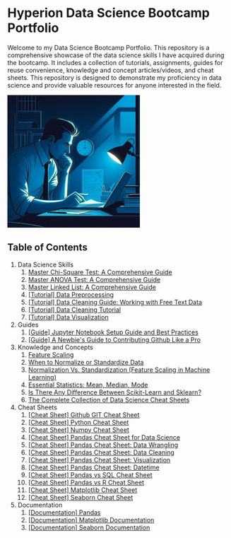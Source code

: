 # Hyperion Data Science Bootcamp Portfolio

Welcome to my Data Science Bootcamp Portfolio. This repository is a comprehensive showcase of the data science skills I have acquired during the bootcamp. It includes a collection of tutorials, assignments, guides for reuse convenience, knowledge and concept articles/videos, and cheat sheets. This repository is designed to demonstrate my proficiency in data science and provide valuable resources for anyone interested in the field.


![data_analysis_night](https://github.com/vialliw/Hyperion_Data_Science_Bootcamp/blob/main/image/data_analysis_night.jpg?raw=true)

## Table of Contents

1. Data Science Skills
   1. [Master Chi-Square Test: A Comprehensive Guide](https://github.com/vialliw/Hyperion_Data_Science_Bootcamp/blob/main/complete-chi-square-blog.md)
   2. [Master ANOVA Test: A Comprehensive Guide](https://github.com/vialliw/Hyperion_Data_Science_Bootcamp/blob/main/anova-blog-post.md)
   3. [Master Linked List: A Comprehensive Guide](https://github.com/vialliw/Hyperion_Data_Science_Bootcamp/blob/main/linked-list-guide.md)
   4. [[Tutorial] Data Preprocessing](https://github.com/vialliw/Hyperion_Data_Science_Bootcamp/blob/main/data_preprocessing.ipynb)
   5. [[Tutorial] Data Cleaning Guide: Working with Free Text Data](https://github.com/vialliw/Hyperion_Data_Science_Bootcamp/blob/main/data-cleaning-markdown.md)
   6. [[Tutorial] Data Cleaning Tutorial](https://github.com/vialliw/Hyperion_Data_Science_Bootcamp/blob/main/Data%20Cleaning%20Tutorial.ipynb)
   7. [[Tutorial] Data Visualization](Data_Visualization%20(Basic).md)
2. Guides
   1. [[Guide] Jupyter Notebook Setup Guide and Best Practices](jupyter-setup-guide.md)
   2. [[Guide] A Newbie's Guide to Contributing Github Like a Pro](https://github.com/vialliw/Tech_Notes/blob/main/A%20Newbie's%20Guide%20to%20Contributing%20Like%20a%20Pro.md)
3. Knowledge and Concepts
   1. [Feature Scaling](https://www.youtube.com/watch?v=Y7m9MyPxcyQ)
   2. [When to Normalize or Standardize Data](https://www.secoda.co/learn/when-to-normalize-or-standardize-data)
   3. [Normalization Vs. Standardization (Feature Scaling in Machine Learning)](https://www.youtube.com/watch?v=bqhQ2LWBheQ)
   4. [Essential Statistics: Mean, Median, Mode](https://www.youtube.com/watch?v=5C9LBF3b65s)
   5. [Is There Any Difference Between Scikit-Learn and Sklearn?](https://towardsdatascience.com/scikit-learn-vs-sklearn-6944b9dc1736#:)
   6. [The Complete Collection of Data Science Cheat Sheets](https://www.kdnuggets.com/publications/sheets/The_Complete_Collection_of_Data_Science_Cheatsheets_KDnuggets.pdf)
4. Cheat Sheets
   1. [[Cheat Sheet] Github GIT Cheat Sheet](https://education.github.com/git-cheat-sheet-education.pdf)
   2. [[Cheat Sheet] Python Cheat Sheet](https://cdn.codewithmosh.com/image/upload/v1702942822/cheat-sheets/python.pdf)
   3. [[Cheat Sheet] Numpy Cheat Sheet](https://assets.datacamp.com/blog_assets/Numpy_Python_Cheat_Sheet.pdf)
   4. [[Cheat Sheet] Pandas Cheat Sheet for Data Science](https://datascientyst.com/pandas-cheat-sheet-for-data-science)
   5. [[Cheat Sheet] Pandas Cheat Sheet: Data Wrangling](https://pandas.pydata.org/Pandas_Cheat_Sheet.pdf)
   6. [[Cheat Sheet] Pandas Cheat Sheet: Data Cleaning](https://datascientyst.com/pandas-cheat-sheet-data-cleaning)
   7. [[Cheat Sheet] Pandas Cheat Sheet: Visualization](https://datascientyst.com/pandas-visualization-cheat-sheet)
   8. [[Cheat Sheet] Pandas Cheat Sheet: Datetime](https://datascientyst.com/pandas-datetime-cheat-sheet/)
   9. [[Cheat Sheet] Pandas vs SQL Cheat Sheet](https://datascientyst.com/pandas-vs-sql-cheat-sheet/)
   10. [[Cheat Sheet] Pandas vs R Cheat Sheet](https://datascientyst.com/pandas-vs-r-cheat-sheet/)
   11. [[Cheat Sheet] Matplotlib Cheat Sheet](https://matplotlib.org/cheatsheets/cheatsheets.pdf)
   12. [[Cheat Sheet] Seaborn Cheat Sheet](https://s3.amazonaws.com/assets.datacamp.com/blog_assets/Python_Seaborn_Cheat_Sheet.pdf)
5. Documentation
   1. [[Documentation] Pandas](https://pandas.pydata.org/docs/)
   2. [[Documentation] Matplotlib Documentation](https://matplotlib.org/stable/users/index.html)
   3. [[Documentation] Seaborn Documentation](https://seaborn.pydata.org/tutorial.html)
